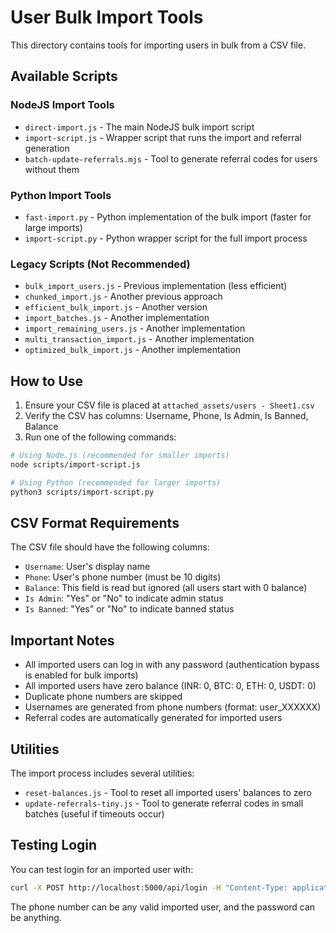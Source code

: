 # User Bulk Import Tools

This directory contains tools for importing users in bulk from a CSV file.

## Available Scripts

### NodeJS Import Tools
- `direct-import.js` - The main NodeJS bulk import script
- `import-script.js` - Wrapper script that runs the import and referral generation
- `batch-update-referrals.mjs` - Tool to generate referral codes for users without them

### Python Import Tools
- `fast-import.py` - Python implementation of the bulk import (faster for large imports)
- `import-script.py` - Python wrapper script for the full import process

### Legacy Scripts (Not Recommended)
- `bulk_import_users.js` - Previous implementation (less efficient)
- `chunked_import.js` - Another previous approach
- `efficient_bulk_import.js` - Another version
- `import_batches.js` - Another implementation
- `import_remaining_users.js` - Another implementation
- `multi_transaction_import.js` - Another implementation
- `optimized_bulk_import.js` - Another implementation

## How to Use

1. Ensure your CSV file is placed at `attached_assets/users - Sheet1.csv`
2. Verify the CSV has columns: Username, Phone, Is Admin, Is Banned, Balance
3. Run one of the following commands:

```bash
# Using Node.js (recommended for smaller imports)
node scripts/import-script.js

# Using Python (recommended for larger imports)
python3 scripts/import-script.py
```

## CSV Format Requirements

The CSV file should have the following columns:
- `Username`: User's display name
- `Phone`: User's phone number (must be 10 digits)
- `Balance`: This field is read but ignored (all users start with 0 balance)
- `Is Admin`: "Yes" or "No" to indicate admin status
- `Is Banned`: "Yes" or "No" to indicate banned status

## Important Notes

- All imported users can log in with any password (authentication bypass is enabled for bulk imports)
- All imported users have zero balance (INR: 0, BTC: 0, ETH: 0, USDT: 0)
- Duplicate phone numbers are skipped
- Usernames are generated from phone numbers (format: user_XXXXXX)
- Referral codes are automatically generated for imported users

## Utilities

The import process includes several utilities:

- `reset-balances.js` - Tool to reset all imported users' balances to zero
- `update-referrals-tiny.js` - Tool to generate referral codes in small batches (useful if timeouts occur)

## Testing Login

You can test login for an imported user with:

```bash
curl -X POST http://localhost:5000/api/login -H "Content-Type: application/json" -d '{"phone":"9021534055","password":"any_password"}'
```

The phone number can be any valid imported user, and the password can be anything.
